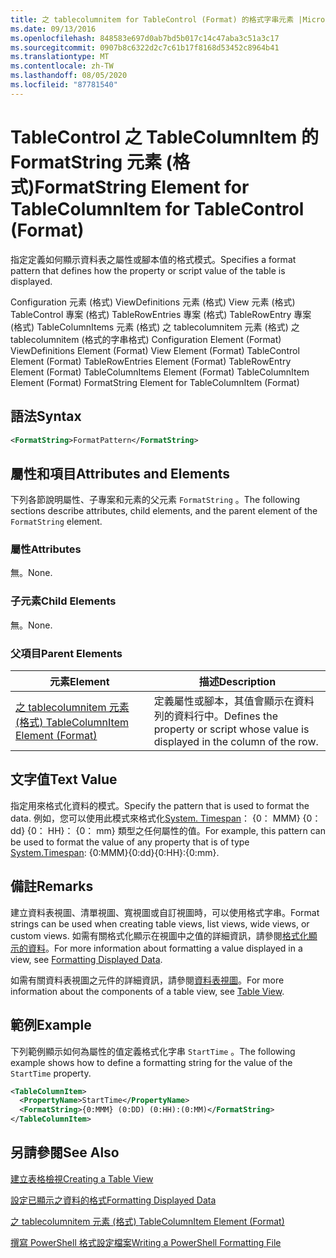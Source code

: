 ```yaml
---
title: 之 tablecolumnitem for TableControl (Format) 的格式字串元素 |Microsoft Docs
ms.date: 09/13/2016
ms.openlocfilehash: 848583e697d0ab7bd5b017c14c47aba3c51a3c17
ms.sourcegitcommit: 0907b8c6322d2c7c61b17f8168d53452c8964b41
ms.translationtype: MT
ms.contentlocale: zh-TW
ms.lasthandoff: 08/05/2020
ms.locfileid: "87781540"
---
```

# <a name="formatstring-element-for-tablecolumnitem-for-tablecontrol-format"></a><span data-ttu-id="45a98-102">TableControl 之 TableColumnItem 的 FormatString 元素 (格式)</span><span class="sxs-lookup"><span data-stu-id="45a98-102">FormatString Element for TableColumnItem for TableControl (Format)</span></span>

<span data-ttu-id="45a98-103">指定定義如何顯示資料表之屬性或腳本值的格式模式。</span><span class="sxs-lookup"><span data-stu-id="45a98-103">Specifies a format pattern that defines how the property or script value of the table is displayed.</span></span>

<span data-ttu-id="45a98-104">Configuration 元素 (格式) ViewDefinitions 元素 (格式) View 元素 (格式) TableControl 專案 (格式) TableRowEntries 專案 (格式) TableRowEntry 專案 (格式) TableColumnItems 元素 (格式) 之 tablecolumnitem 元素 (格式) 之 tablecolumnitem (格式的字串格式) </span><span class="sxs-lookup"><span data-stu-id="45a98-104">Configuration Element (Format) ViewDefinitions Element (Format) View Element (Format) TableControl Element (Format) TableRowEntries Element (Format) TableRowEntry Element (Format) TableColumnItems Element (Format) TableColumnItem Element (Format) FormatString Element for TableColumnItem (Format)</span></span>

## <a name="syntax"></a><span data-ttu-id="45a98-105">語法</span><span class="sxs-lookup"><span data-stu-id="45a98-105">Syntax</span></span>

```xml
<FormatString>FormatPattern</FormatString>
```

## <a name="attributes-and-elements"></a><span data-ttu-id="45a98-106">屬性和項目</span><span class="sxs-lookup"><span data-stu-id="45a98-106">Attributes and Elements</span></span>

<span data-ttu-id="45a98-107">下列各節說明屬性、子專案和元素的父元素 `FormatString` 。</span><span class="sxs-lookup"><span data-stu-id="45a98-107">The following sections describe attributes, child elements, and the parent element of the `FormatString` element.</span></span>

### <a name="attributes"></a><span data-ttu-id="45a98-108">屬性</span><span class="sxs-lookup"><span data-stu-id="45a98-108">Attributes</span></span>

<span data-ttu-id="45a98-109">無。</span><span class="sxs-lookup"><span data-stu-id="45a98-109">None.</span></span>

### <a name="child-elements"></a><span data-ttu-id="45a98-110">子元素</span><span class="sxs-lookup"><span data-stu-id="45a98-110">Child Elements</span></span>

<span data-ttu-id="45a98-111">無。</span><span class="sxs-lookup"><span data-stu-id="45a98-111">None.</span></span>

### <a name="parent-elements"></a><span data-ttu-id="45a98-112">父項目</span><span class="sxs-lookup"><span data-stu-id="45a98-112">Parent Elements</span></span>

|<span data-ttu-id="45a98-113">元素</span><span class="sxs-lookup"><span data-stu-id="45a98-113">Element</span></span>|<span data-ttu-id="45a98-114">描述</span><span class="sxs-lookup"><span data-stu-id="45a98-114">Description</span></span>|
|-------------|-----------------|
|[<span data-ttu-id="45a98-115">之 tablecolumnitem 元素 (格式) </span><span class="sxs-lookup"><span data-stu-id="45a98-115">TableColumnItem Element (Format)</span></span>](./tablecolumnitem-element-for-tablecolumnitems-for-tablecontrol-format.md)|<span data-ttu-id="45a98-116">定義屬性或腳本，其值會顯示在資料列的資料行中。</span><span class="sxs-lookup"><span data-stu-id="45a98-116">Defines the property or script whose value is displayed in the column of the row.</span></span>|

## <a name="text-value"></a><span data-ttu-id="45a98-117">文字值</span><span class="sxs-lookup"><span data-stu-id="45a98-117">Text Value</span></span>

<span data-ttu-id="45a98-118">指定用來格式化資料的模式。</span><span class="sxs-lookup"><span data-stu-id="45a98-118">Specify the pattern that is used to format the data.</span></span> <span data-ttu-id="45a98-119">例如，您可以使用此模式來格式化[System. Timespan](/dotnet/api/System.TimeSpan)： {0： MMM} {0： dd} {0： HH}： {0： mm} 類型之任何屬性的值。</span><span class="sxs-lookup"><span data-stu-id="45a98-119">For example, this pattern can be used to format the value of any property that is of type [System.Timespan](/dotnet/api/System.TimeSpan): {0:MMM}{0:dd}{0:HH}:{0:mm}.</span></span>

## <a name="remarks"></a><span data-ttu-id="45a98-120">備註</span><span class="sxs-lookup"><span data-stu-id="45a98-120">Remarks</span></span>

<span data-ttu-id="45a98-121">建立資料表視圖、清單視圖、寬視圖或自訂視圖時，可以使用格式字串。</span><span class="sxs-lookup"><span data-stu-id="45a98-121">Format strings can be used when creating table views, list views, wide views, or custom views.</span></span> <span data-ttu-id="45a98-122">如需有關格式化顯示在視圖中之值的詳細資訊，請參閱[格式化顯示的資料](./formatting-displayed-data.md)。</span><span class="sxs-lookup"><span data-stu-id="45a98-122">For more information about formatting a value displayed in a view, see [Formatting Displayed Data](./formatting-displayed-data.md).</span></span>

<span data-ttu-id="45a98-123">如需有關資料表視圖之元件的詳細資訊，請參閱[資料表視圖](./creating-a-table-view.md)。</span><span class="sxs-lookup"><span data-stu-id="45a98-123">For more information about the components of a table view, see [Table View](./creating-a-table-view.md).</span></span>

## <a name="example"></a><span data-ttu-id="45a98-124">範例</span><span class="sxs-lookup"><span data-stu-id="45a98-124">Example</span></span>

<span data-ttu-id="45a98-125">下列範例顯示如何為屬性的值定義格式化字串 `StartTime` 。</span><span class="sxs-lookup"><span data-stu-id="45a98-125">The following example shows how to define a formatting string for the value of the `StartTime` property.</span></span>

```xml
<TableColumnItem>
  <PropertyName>StartTime</PropertyName>
  <FormatString>{0:MMM} (0:DD) (0:HH):(0:MM)</FormatString>
</TableColumnItem>
```

## <a name="see-also"></a><span data-ttu-id="45a98-126">另請參閱</span><span class="sxs-lookup"><span data-stu-id="45a98-126">See Also</span></span>

[<span data-ttu-id="45a98-127">建立表格檢視</span><span class="sxs-lookup"><span data-stu-id="45a98-127">Creating a Table View</span></span>](./creating-a-table-view.md)

[<span data-ttu-id="45a98-128">設定已顯示之資料的格式</span><span class="sxs-lookup"><span data-stu-id="45a98-128">Formatting Displayed Data</span></span>](./formatting-displayed-data.md)

[<span data-ttu-id="45a98-129">之 tablecolumnitem 元素 (格式) </span><span class="sxs-lookup"><span data-stu-id="45a98-129">TableColumnItem Element (Format)</span></span>](./tablecolumnitem-element-for-tablecolumnitems-for-tablecontrol-format.md)

[<span data-ttu-id="45a98-130">撰寫 PowerShell 格式設定檔案</span><span class="sxs-lookup"><span data-stu-id="45a98-130">Writing a PowerShell Formatting File</span></span>](./writing-a-powershell-formatting-file.md)
